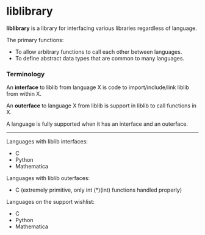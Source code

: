 liblibrary
==========

**liblibrary** is a library for interfacing various libraries regardless of language.

The primary functions:

* To allow arbitrary functions to call each other between languages.
* To define abstract data types that are common to many languages.

### Terminology

An **interface** to liblib from language X is code to import/include/link liblib from within X.

An **outerface** to language X from liblib is support in liblib to call functions in X.

A language is fully supported when it has an interface and an outerface.

----------------

Languages with liblib interfaces:

* C
* Python
* Mathematica

Languages with liblib outerfaces:

* C (extremely primitive, only int (*)(int) functions handled properly)

Languages on the support wishlist:

* C
* Python
* Mathematica

